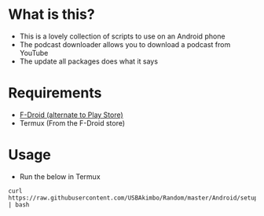 # What is this?
- This is a lovely collection of scripts to use on an Android phone
- The podcast downloader allows you to download a podcast from YouTube
- The update all packages does what it says

# Requirements
- [F-Droid (alternate to Play Store)](https://f-droid.org/)
- Termux (From the F-Droid store)

# Usage
- Run the below in Termux

```
curl https://raw.githubusercontent.com/USBAkimbo/Random/master/Android/setup.sh | bash
```